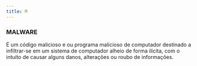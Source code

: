 ```yaml
---
title: M
---
```


### MALWARE

É um código malicioso e ou programa malicioso de computador destinado a infiltrar-se em um sistema de computador alheio de forma ilícita, com o intuito de causar alguns danos, alterações ou roubo de informações.
